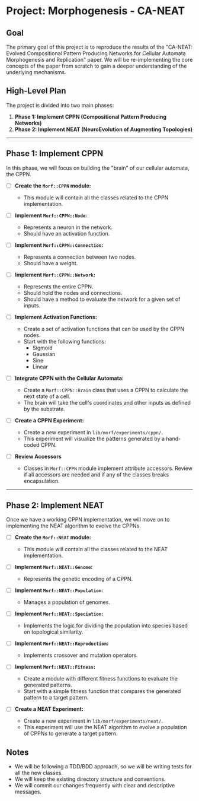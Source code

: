 # Project: Morphogenesis - CA-NEAT

## Goal

The primary goal of this project is to reproduce the results of the "CA-NEAT: Evolved
Compositional Pattern Producing Networks for Cellular Automata Morphogenesis and Replication" paper.
We will be re-implementing the core concepts of the paper from scratch to gain a deeper
understanding of the underlying mechanisms.

## High-Level Plan

The project is divided into two main phases:

1.  **Phase 1: Implement CPPN (Compositional Pattern Producing Networks)**
2.  **Phase 2: Implement NEAT (NeuroEvolution of Augmenting Topologies)**

---

## Phase 1: Implement CPPN

In this phase, we will focus on building the "brain" of our cellular automata, the CPPN.

- [ ] **Create the `Morf::CPPN` module:**
  - This module will contain all the classes related to the CPPN implementation.

- [ ] **Implement `Morf::CPPN::Node`:**
  - Represents a neuron in the network.
  - Should have an activation function.

- [ ] **Implement `Morf::CPPN::Connection`:**
  - Represents a connection between two nodes.
  - Should have a weight.

- [ ] **Implement `Morf::CPPN::Network`:**
  - Represents the entire CPPN.
  - Should hold the nodes and connections.
  - Should have a method to evaluate the network for a given set of inputs.

- [ ] **Implement Activation Functions:**
  - Create a set of activation functions that can be used by the CPPN nodes.
  - Start with the following functions:
    - Sigmoid
    - Gaussian
    - Sine
    - Linear

- [ ] **Integrate CPPN with the Cellular Automata:**
  - Create a `Morf::CPPN::Brain` class that uses a CPPN to calculate the next state of a cell.
  - The brain will take the cell's coordinates and other inputs as defined by the substrate.

- [ ] **Create a CPPN Experiment:**
  - Create a new experiment in `lib/morf/experiments/cppn/`.
  - This experiment will visualize the patterns generated by a hand-coded CPPN.

- [ ] **Review Accessors**
  - Classes in `Morf::CPPN` module implement attribute accessors. Review if all accessors are needed and if any of the classes breaks encapsulation.

---

## Phase 2: Implement NEAT

Once we have a working CPPN implementation, we will move on to implementing the NEAT algorithm to
evolve the CPPNs.

- [ ] **Create the `Morf::NEAT` module:**
  - This module will contain all the classes related to the NEAT implementation.

- [ ] **Implement `Morf::NEAT::Genome`:**
  - Represents the genetic encoding of a CPPN.

- [ ] **Implement `Morf::NEAT::Population`:**
  - Manages a population of genomes.

- [ ] **Implement `Morf::NEAT::Speciation`:**
  - Implements the logic for dividing the population into species based on topological similarity.

- [ ] **Implement `Morf::NEAT::Reproduction`:**
  - Implements crossover and mutation operators.

- [ ] **Implement `Morf::NEAT::Fitness`:**
  - Create a module with different fitness functions to evaluate the generated patterns.
  - Start with a simple fitness function that compares the generated pattern to a target pattern.

- [ ] **Create a NEAT Experiment:**
  - Create a new experiment in `lib/morf/experiments/neat/`.
  - This experiment will use the NEAT algorithm to evolve a population of CPPNs to generate a
    target pattern.

## Notes

- We will be following a TDD/BDD approach, so we will be writing tests for all the new classes.
- We will keep the existing directory structure and conventions.
- We will commit our changes frequently with clear and descriptive messages.
